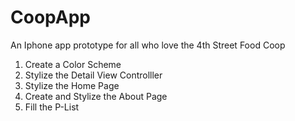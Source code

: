 CoopApp
=======

An Iphone app prototype for all who love the 4th Street Food Coop

1) Create a Color Scheme
2) Stylize the Detail View Controlller
3) Stylize the Home Page
4) Create and Stylize the About Page
5) Fill the P-List
